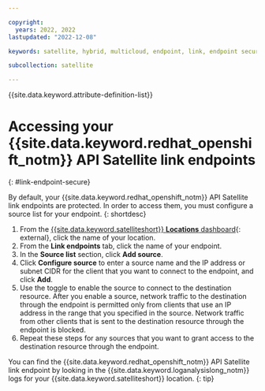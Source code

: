 ```yaml
---

copyright:
  years: 2022, 2022
lastupdated: "2022-12-08"

keywords: satellite, hybrid, multicloud, endpoint, link, endpoint secure

subcollection: satellite

---
```


{{site.data.keyword.attribute-definition-list}}

# Accessing your {{site.data.keyword.redhat_openshift_notm}} API Satellite link endpoints
{: #link-endpoint-secure}

By default, your {{site.data.keyword.redhat_openshift_notm}} API Satellite link endpoints are protected. In order to access them, you must configure a source list for your endpoint.
{: shortdesc}
 
1. From the [{{site.data.keyword.satelliteshort}} **Locations** dashboard](https://cloud.ibm.com/satellite/locations){: external}, click the name of your location.
2. From the **Link endpoints** tab, click the name of your endpoint.
3. In the **Source list** section, click **Add source**.
4. Click **Configure source** to enter a source name and the IP address or subnet CIDR for the client that you want to connect to the endpoint, and click **Add**.
5. Use the toggle to enable the source to connect to the destination resource. After you enable a source, network traffic to the destination through the endpoint is permitted only from clients that use an IP address in the range that you specified in the source. Network traffic from other clients that is sent to the destination resource through the endpoint is blocked.
6. Repeat these steps for any sources that you want to grant access to the destination resource through the endpoint.

You can find the {{site.data.keyword.redhat_openshift_notm}} API Satellite link endpoint by looking in the {{site.data.keyword.loganalysislong_notm}} logs for your {{site.data.keyword.satelliteshort}} location.
{: tip}




